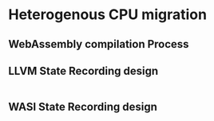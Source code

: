 # Heterogenous CPU migration

## WebAssembly compilation Process



## LLVM State Recording design

```c++using u64 = uint64_t;
```

## WASI State Recording design



#